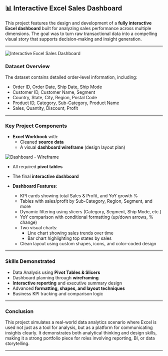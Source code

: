 ## 📊 Interactive Excel Sales Dashboard

This project features the design and development of a **fully interactive Excel dashboard** built for analyzing sales performance across multiple dimensions. The goal was to turn raw transactional data into a compelling visual story that supports decision-making and insight generation.

---

![Interactive Excel Sales Dashboard](https://github.com/user-attachments/assets/24a187ef-8fca-4aa5-b37b-bc1ad0db6591)


### Dataset Overview

The dataset contains detailed order-level information, including:

- Order ID, Order Date, Ship Date, Ship Mode  
- Customer ID, Customer Name, Segment  
- Country, State, City, Region, Postal Code  
- Product ID, Category, Sub-Category, Product Name  
- Sales, Quantity, Discount, Profit  

---

### Key Project Components

- **Excel Workbook** with:
  - Cleaned **source data**
  - A visual **dashboard wireframe** (design layout plan)
 

![Dashboard - Wireframe](https://github.com/user-attachments/assets/4638d65b-8311-45f7-bca7-b31cb5f613f5)


  - All required **pivot tables**
  - The final **interactive dashboard**

- **Dashboard Features**:
  - KPI cards showing total Sales & Profit, and YoY growth %
  - Tables with sales/profit by Sub-Category, Region, Segment, and more
  - Dynamic filtering using slicers (Category, Segment, Ship Mode, etc.)
  - YoY comparison with conditional formatting (up/down arrows, % change)
  - Two visual charts:
    - Line chart showing sales trends over time
    - Bar chart highlighting top states by sales
  - Clean layout using custom shapes, icons, and color-coded design

---

### Skills Demonstrated

- Data Analysis using **Pivot Tables & Slicers**
- Dashboard planning through **wireframing**
- **Interactive reporting** and executive summary design
- Advanced **formatting, shapes, and layout techniques**
- Business KPI tracking and comparison logic

---

### Conclusion

This project simulates a real-world data analytics scenario where Excel is used not just as a tool for analysis, 
but as a platform for communicating insights clearly. 
It demonstrates both analytical thinking and design skills, 
making it a strong portfolio piece for roles involving reporting, BI, or data storytelling.

---

